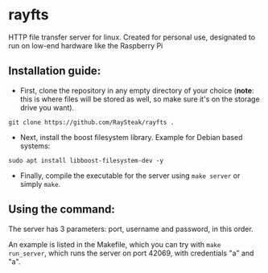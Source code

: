 # rayfts
HTTP file transfer server for linux. Created for personal use, designated to run on low-end hardware like the Raspberry Pi
## Installation guide:
- First, clone the repository in any empty directory of your choice (**note**: this is where files will be stored as well, so make sure it's on the storage drive you want).
```
git clone https://github.com/RaySteak/rayfts .
```
- Next, install the boost filesystem library. Example for Debian based systems:
```
sudo apt install libboost-filesystem-dev -y
```
- Finally, compile the executable for the server using `make server` or simply `make`.

## Using the command:
The server has 3 parameters: port, username and password, in this order.

An example is listed in the Makefile, which you can try with `make run_server`, which runs the server on port 42069, with credentials "a" and "a".
